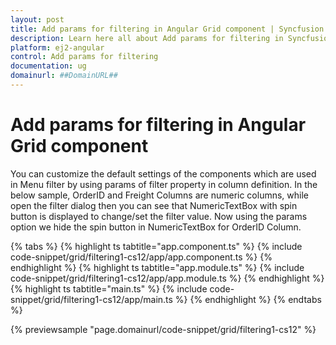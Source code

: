 ```yaml
---
layout: post
title: Add params for filtering in Angular Grid component | Syncfusion
description: Learn here all about Add params for filtering in Syncfusion Angular Grid component of Syncfusion Essential JS 2 and more.
platform: ej2-angular
control: Add params for filtering 
documentation: ug
domainurl: ##DomainURL##
---
```


# Add params for filtering in Angular Grid component

You can customize the default settings of the components which are used in Menu filter by using params of filter property in column definition.
In the below sample, OrderID and Freight Columns are numeric columns, while open the filter dialog then you can see that NumericTextBox with spin button is displayed to change/set the filter value. Now using the params option we hide the spin button in NumericTextBox for OrderID Column.

{% tabs %}
{% highlight ts tabtitle="app.component.ts" %}
{% include code-snippet/grid/filtering1-cs12/app/app.component.ts %}
{% endhighlight %}
{% highlight ts tabtitle="app.module.ts" %}
{% include code-snippet/grid/filtering1-cs12/app/app.module.ts %}
{% endhighlight %}
{% highlight ts tabtitle="main.ts" %}
{% include code-snippet/grid/filtering1-cs12/app/main.ts %}
{% endhighlight %}
{% endtabs %}
  
{% previewsample "page.domainurl/code-snippet/grid/filtering1-cs12" %}